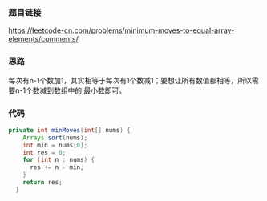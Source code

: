 ### 题目链接
https://leetcode-cn.com/problems/minimum-moves-to-equal-array-elements/comments/

### 思路
每次有n-1个数加1，其实相等于每次有1个数减1；要想让所有数值都相等，所以需要n-1个数减到数组中的 最小数即可。

### 代码
```java
private int minMoves(int[] nums) {
    Arrays.sort(nums);
    int min = nums[0];
    int res = 0;
    for (int n : nums) {
      res += n - min;
    }
    return res;
  }
```